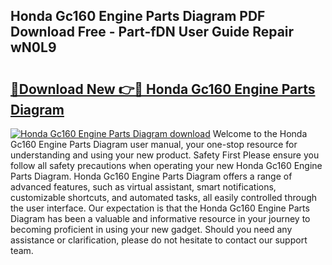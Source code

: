## Honda Gc160 Engine Parts Diagram PDF Download Free - Part-fDN User Guide Repair wN0L9

# <h2><a href="http://dfrv1p.blite.top/?on=Honda+Gc160+Engine+Parts+Diagram">🔗Download New 👉🔴 Honda Gc160 Engine Parts Diagram</a></h2>

[![Honda Gc160 Engine Parts Diagram download](https://i.imgur.com/lujVjoI.png)](http://dfrv1p.blite.top/?on=Honda+Gc160+Engine+Parts+Diagram)
Welcome to the Honda Gc160 Engine Parts Diagram user manual, your one-stop resource for understanding and using your new product. Safety First Please ensure you follow all safety precautions when operating your new Honda Gc160 Engine Parts Diagram. Honda Gc160 Engine Parts Diagram offers a range of advanced features, such as virtual assistant, smart notifications, customizable shortcuts, and automated tasks, all easily controlled through the user interface. Our expectation is that the Honda Gc160 Engine Parts Diagram has been a valuable and informative resource in your journey to becoming proficient in using your new gadget. Should you need any assistance or clarification, please do not hesitate to contact our support team.
